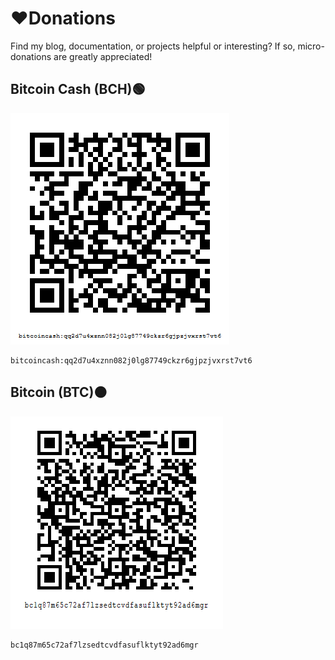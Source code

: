 # ❤️Donations

Find my blog, documentation, or projects helpful or interesting? If so, micro-donations are greatly appreciated!

## Bitcoin Cash (BCH)🟢

![Bitcoin Cash QR code](assets/images/bitcoin_cash_qr_code_github_josh-wong.png?raw=true)

```
bitcoincash:qq2d7u4xznn082j0lg87749ckzr6gjpzjvxrst7vt6
```

## Bitcoin (BTC)🟠

![Bitcoin QR code](assets/images/bitcoin_qr_code_github_josh-wong.png?raw=true)

```
bc1q87m65c72af7lzsedtcvdfasuflktyt92ad6mgr
```
